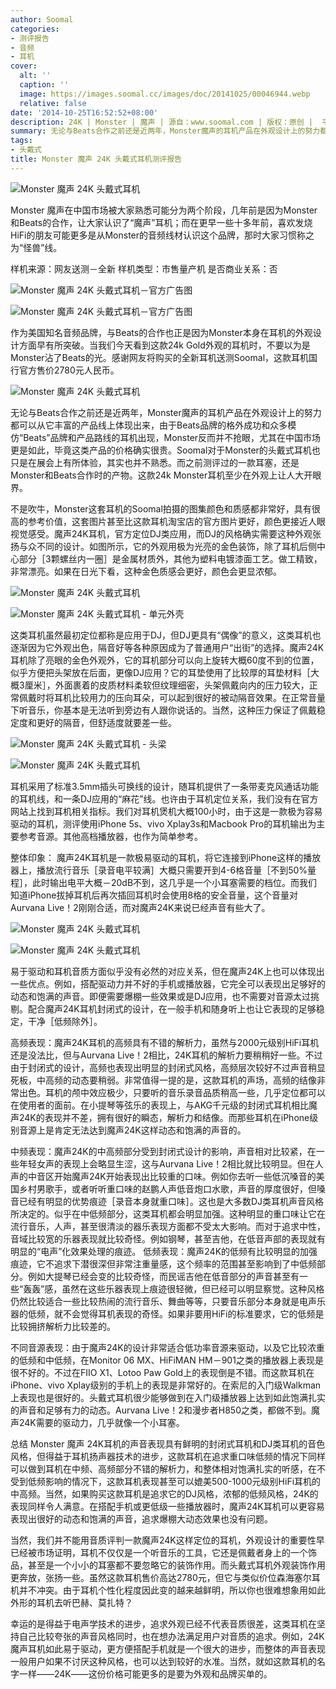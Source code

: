 ```yaml
---
author: Soomal
categories:
- 测评报告
- 音频
- 耳机
cover:
  alt: ''
  caption: ''
  image: https://images.soomal.cc/images/doc/20141025/00046944.webp
  relative: false
date: '2014-10-25T16:52:52+08:00'
description: 24K | Monster | 魔声 | 源自：www.soomal.com | 版权：原创 |  平均/总评分：09.27/204
summary: 无论与Beats合作之前还是近两年，Monster魔声的耳机产品在外观设计上的努力都可以从它丰富的产品线上体现出来。这款24K命名的耳机，用金色的外观向大家说明了一切。
tags:
- 头戴式
title: Monster 魔声 24K 头戴式耳机测评报告
---
```


![Monster 魔声 24K 头戴式耳机](https://images.soomal.cc/images/doc/20140927/00046293.webp)



Monster 魔声在中国市场被大家熟悉可能分为两个阶段，几年前是因为Monster和Beats的合作，让大家认识了“魔声”耳机；而在更早一些十多年前，喜欢发烧HiFi的朋友可能更多是从Monster的音频线材认识这个品牌，那时大家习惯称之为“怪兽”线。



样机来源：网友送测－全新
样机类型：市售量产机
是否商业关系：否



![Monster 魔声 24K 头戴式耳机－官方广告图](https://images.soomal.cc/images/doc/20141025/00046942_01.webp)



![Monster 魔声 24K 头戴式耳机－官方广告图](https://images.soomal.cc/images/doc/20141025/00046943_01.webp)



作为美国知名音频品牌，与Beats的合作也正是因为Monster本身在耳机的外观设计方面早有所突破。当我们今天看到这款24k Gold外观的耳机时，不要以为是Monster沾了Beats的光。感谢网友将购买的全新耳机送测Soomal，这款耳机国行官方售价2780元人民币。



![Monster 魔声 24K 头戴式耳机](https://images.soomal.cc/images/doc/20140927/00046296.webp)



无论与Beats合作之前还是近两年，Monster魔声的耳机产品在外观设计上的努力都可以从它丰富的产品线上体现出来，由于Beats品牌的格外成功和众多模仿“Beats”品牌和产品路线的耳机出现，Monster反而并不抢眼，尤其在中国市场更是如此，毕竟这类产品的价格确实很贵。Soomal对于Monster的头戴式耳机也只是在展会上有所体验，其实也并不熟悉。而之前测评过的一款耳塞，还是Monster和Beats合作时的产物。这款24k Monster耳机至少在外观上让人大开眼界。



不是吹牛，Monster这套耳机的Soomal拍摄的图集颜色和质感都非常好，具有很高的参考价值，这套图片甚至比这款耳机淘宝店的官方图片更好，颜色更接近人眼视觉感受。魔声24K耳机，官方定位DJ类应用，而DJ的风格确实需要这种外观张扬与众不同的设计。如图所示，它的外观用极为光亮的金色装饰，除了耳机后侧中心部分［3颗螺丝内一圈］是金属材质外，其他为塑料电镀漆面工艺。做工精致，非常漂亮。如果在日光下看，这种金色质感会更好，颜色会更显浓郁。



![Monster 魔声 24K 头戴式耳机](https://images.soomal.cc/images/doc/20140927/00046300_01.webp)



![Monster 魔声 24K 头戴式耳机 - 单元外壳](https://images.soomal.cc/images/doc/20140927/00046301_01.webp)



这类耳机虽然最初定位都称是应用于DJ，但DJ更具有“偶像”的意义，这类耳机也逐渐因为它外观出色，隔音好等各种原因成为了普通用户“出街”的选择。魔声24K耳机除了亮眼的金色外观外，它的耳机部分可以向上旋转大概60度不到的位置，似乎方便把头架放在后面，更像DJ应用？它的耳垫使用了比较厚的耳垫材料［大概3厘米］，外面裹着的皮质材料柔软但纹理细密，头架佩戴向内的压力较大，正常佩戴时将耳机比较用力的压向耳朵，可以起到很好的被动隔音效果。在正常音量下听音乐，你基本是无法听到旁边有人跟你说话的。当然，这种压力保证了佩戴稳定度和更好的隔音，但舒适度就要差一些。



![Monster 魔声 24K 头戴式耳机 - 头梁](https://images.soomal.cc/images/doc/20140927/00046302_01.webp)



![Monster 魔声 24K 头戴式耳机](https://images.soomal.cc/images/doc/20140927/00046305_01.webp)



耳机采用了标准3.5mm插头可换线的设计，随耳机提供了一条带麦克风通话功能的耳机线，和一条DJ应用的“麻花”线。也许由于耳机定位关系，我们没有在官方网站上找到耳机相关指标。我们对耳机煲机大概100小时，由于这是一款极为容易驱动的耳机，测评使用iPhone 5s、vivo Xplay3s和Macbook Pro的耳机输出为主要参考音源。其他高档播放器，也作为简单参考。



整体印象：
魔声24K耳机是一款极易驱动的耳机，将它连接到iPhone这样的播放器上，播放流行音乐［录音电平较满］大概只需要开到4-6格音量［不到50%量程］，此时输出电平大概－20dB不到，这几乎是一个小耳塞需要的档位。而我们知道iPhone拔掉耳机后再次插回耳机时会使用8格的安全音量，这个音量对Aurvana Live！2刚刚合适，而对魔声24K来说已经声音有些大了。



![Monster 魔声 24K 头戴式耳机](https://images.soomal.cc/images/doc/20140927/00046308_01.webp)



![Monster 魔声 24K 头戴式耳机](https://images.soomal.cc/images/doc/20140927/00046309_01.webp)



易于驱动和耳机音质方面似乎没有必然的对应关系，但在魔声24K上也可以体现出一些优点。例如，搭配驱动力并不好的手机或播放器，它完全可以表现出足够好的动态和饱满的声音。即便需要爆棚一些效果或是DJ应用，也不需要对音源太过挑剔。配合魔声24K耳机封闭式的设计，在一般手机和随身听上也让它表现的足够稳定，干净［低频除外］。



高频表现：魔声24K耳机的高频具有不错的解析力，虽然与2000元级别HiFi耳机还是没法比，但与Aurvana Live！2相比，24K耳机的解析力要稍稍好一些。不过由于封闭式的设计，高频也表现出明显的封闭式风格，高频层次较好不过声音稍显死板，中高频的动态要稍弱。非常值得一提的是，这款耳机的声场，高频的结像非常出色。耳机的颅中效应极少，只要听的音乐录音品质稍高一些，几乎定位都可以在使用者的面前。在小提琴等弦乐的表现上，与AKG千元级的封闭式耳机相比魔声24K的表现并不差，拥有很好的瞬态，解析力和结像。而那些耳机在iPhone级别音源上是肯定无法达到魔声24K这样动态和饱满的声音的。

中频表现：魔声24K的中高频部分受到封闭式设计的影响，声音相对比较紧，在一些年轻女声的表现上会略显生涩，这与Aurvana Live！2相比就比较明显。但在人声的中音区开始魔声24K开始表现出比较重的口味。例如你去听一些低沉嗓音的美国乡村男歌手，或者听听重口味的赵鹏人声低音炮口水歌，声音的厚度很好，但嗓音已经有明显的优势痕迹［录音本身就重口味］。这也是大多数DJ类耳机声音风格所决定的。似乎在中低频部分，这类耳机都会明显加强。这种明显的重口味让它在流行音乐，人声，甚至很清淡的器乐表现方面都不受太大影响。而对于追求中性，音域比较宽的乐器表现就比较奇怪。例如钢琴，甚至吉他，在低音声部的表现就有明显的“电声”化效果处理的痕迹。
低频表现：魔声24K的低频有比较明显的加强痕迹，它不追求下潜很深但非常注重量感，这个频率的范围甚至影响到了中低频部分。例如大提琴已经会变的比较奇怪，而民谣吉他在低音部分的声音甚至有一些“轰轰”感，虽然在这些乐器表现上痕迹很轻微，但已经可以明显察觉。这种风格仍然比较适合一些比较热闹的流行音乐、舞曲等等，只要音乐部分本身就是电声乐器的低频，就不会觉得耳机表现的奇怪。如果非要用HiFi的标准要求，它的低频是比较拥挤解析力比较差的。

不同音源表现：由于魔声24K的设计非常适合低功率音源来驱动，以及它比较浓重的低频和中低频，在Monitor 06 MX、HiFiMAN HM－901之类的播放器上表现是很不好的。不过在FIIO X1、Lotoo Paw Gold上的表现倒是不错。而这款耳机在iPhone、vivo Xplay级别的手机上的表现是非常好的。在索尼的入门级Walkman上表现也是很好的。头戴式耳机很少能够做到在入门级播放器上达到如此饱满扎实的声音和足够有力的动态。Aurvana Live！2和漫步者H850之类，都做不到。魔声24K需要的驱动力，几乎就像一个小耳塞。

总结
Monster 魔声 24K耳机的声音表现具有鲜明的封闭式耳机和DJ类耳机的音色风格，但得益于耳机扬声器技术的进步，这款耳机在追求重口味低频的情况下同样可以做到耳机在中频、高频部分不错的解析力，和整体相对饱满扎实的听感，在不受到低频影响的情况下，这款耳机表现甚至可以媲美500-1000元级别HiFi耳机的中高频。当然，如果购买这款耳机是追求它的DJ风格，浓郁的低频风格，24K的表现同样令人满意。在搭配手机或更低级一些播放器时，魔声24K耳机可以更容易表现出很好的动态和饱满的声音，追求爆棚大动态效果也没有问题。


当然，我们并不能用音质评判一款魔声24K这样定位的耳机，外观设计的重要性早已经被市场证明，耳机不仅仅是一个听音乐的工具，它还是佩戴者身上的一个饰品，甚至是一个小小的耳塞都不要忽略它的装饰作用。而头戴式耳机外观装饰作用更奔放，张扬一些。虽然这款耳机售价高达2780元，但它与类似价位森海塞尔耳机并不冲突。由于耳机个性化程度因此变的越来越鲜明，所以你也很难想象用如此外形的耳机去听巴赫、莫扎特？

幸运的是得益于电声学技术的进步，追求外观已经不代表音质很差，这类耳机在坚持自己比较夸张的声音风格同时，也在想办法满足用户对音质的追求。例如，24K魔声耳机如此易于驱动，更方便搭配手机就是一个很大的进步，而整体的声音表现一般用户如果不讨厌这种风格，也可以达到较好的水准。当然，就如这款耳机的名字一样――24K――这份价格可能更多的是要为外观和品牌买单的。